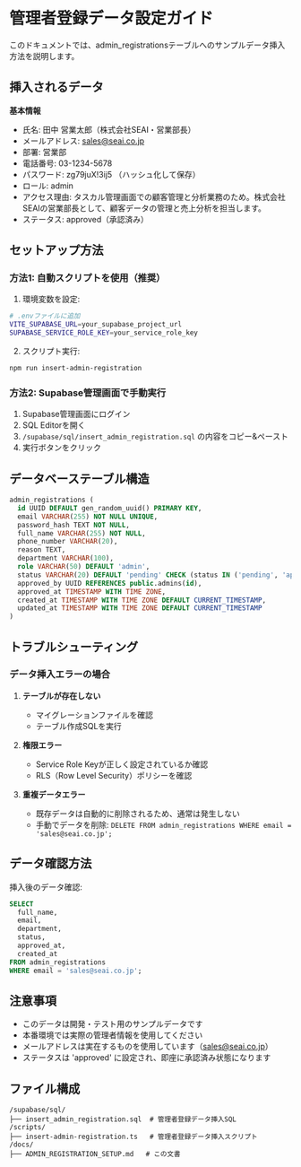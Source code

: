 # 管理者登録データ設定ガイド

このドキュメントでは、admin_registrationsテーブルへのサンプルデータ挿入方法を説明します。

## 挿入されるデータ

**基本情報**
- 氏名: 田中 営業太郎（株式会社SEAI・営業部長）
- メールアドレス: sales@seai.co.jp
- 部署: 営業部
- 電話番号: 03-1234-5678
- パスワード: zg79juX!3ij5 （ハッシュ化して保存）
- ロール: admin
- アクセス理由: タスカル管理画面での顧客管理と分析業務のため。株式会社SEAIの営業部長として、顧客データの管理と売上分析を担当します。
- ステータス: approved（承認済み）

## セットアップ方法

### 方法1: 自動スクリプトを使用（推奨）

1. 環境変数を設定:
```bash
# .envファイルに追加
VITE_SUPABASE_URL=your_supabase_project_url
SUPABASE_SERVICE_ROLE_KEY=your_service_role_key
```

2. スクリプト実行:
```bash
npm run insert-admin-registration
```

### 方法2: Supabase管理画面で手動実行

1. Supabase管理画面にログイン
2. SQL Editorを開く
3. `/supabase/sql/insert_admin_registration.sql` の内容をコピー&ペースト
4. 実行ボタンをクリック

## データベーステーブル構造

```sql
admin_registrations (
  id UUID DEFAULT gen_random_uuid() PRIMARY KEY,
  email VARCHAR(255) NOT NULL UNIQUE,
  password_hash TEXT NOT NULL,
  full_name VARCHAR(255) NOT NULL,
  phone_number VARCHAR(20),
  reason TEXT,
  department VARCHAR(100),
  role VARCHAR(50) DEFAULT 'admin',
  status VARCHAR(20) DEFAULT 'pending' CHECK (status IN ('pending', 'approved', 'rejected')),
  approved_by UUID REFERENCES public.admins(id),
  approved_at TIMESTAMP WITH TIME ZONE,
  created_at TIMESTAMP WITH TIME ZONE DEFAULT CURRENT_TIMESTAMP,
  updated_at TIMESTAMP WITH TIME ZONE DEFAULT CURRENT_TIMESTAMP
)
```

## トラブルシューティング

### データ挿入エラーの場合

1. **テーブルが存在しない**
   - マイグレーションファイルを確認
   - テーブル作成SQLを実行

2. **権限エラー**
   - Service Role Keyが正しく設定されているか確認
   - RLS（Row Level Security）ポリシーを確認

3. **重複データエラー**
   - 既存データは自動的に削除されるため、通常は発生しない
   - 手動でデータを削除: `DELETE FROM admin_registrations WHERE email = 'sales@seai.co.jp';`

## データ確認方法

挿入後のデータ確認:
```sql
SELECT 
  full_name,
  email,
  department,
  status,
  approved_at,
  created_at
FROM admin_registrations 
WHERE email = 'sales@seai.co.jp';
```

## 注意事項

- このデータは開発・テスト用のサンプルデータです
- 本番環境では実際の管理者情報を使用してください
- メールアドレスは実在するものを使用しています（sales@seai.co.jp）
- ステータスは 'approved' に設定され、即座に承認済み状態になります

## ファイル構成

```
/supabase/sql/
├── insert_admin_registration.sql  # 管理者登録データ挿入SQL
/scripts/
├── insert-admin-registration.ts   # 管理者登録データ挿入スクリプト
/docs/
├── ADMIN_REGISTRATION_SETUP.md   # この文書
```